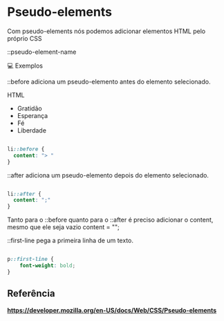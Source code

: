 # Pseudo-elements

Com pseudo-elements nós podemos adicionar elementos HTML pelo próprio CSS

::pseudo-element-name

💻 Exemplos

::before adiciona um pseudo-elemento antes do elemento selecionado.

HTML

<ul>
  <li>Gratidão</li>
  <li>Esperança</li>
  <li>Fé</li>
  <li>Liberdade</li>
</ul>

```CSS

li::before {
  content: "> "
}

```

::after adiciona um pseudo-elemento depois do elemento selecionado.

```css

li::after {
  content: ";"
}

```

Tanto para o ::before quanto para o ::after é preciso adicionar o content, mesmo que ele seja vazio content = "";

::first-line pega a primeira linha de um texto.

```css

p::first-line {
	font-weight: bold;
}

```


## Referência

**https://developer.mozilla.org/en-US/docs/Web/CSS/Pseudo-elements**